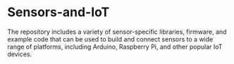 # Sensors-and-IoT
The repository includes a variety of sensor-specific libraries, firmware, and example code that can be used to build and connect sensors to a wide range of platforms, including Arduino, Raspberry Pi, and other popular IoT devices.
